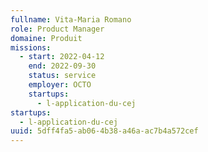 ```yaml
---
fullname: Vita-Maria Romano
role: Product Manager
domaine: Produit
missions:
  - start: 2022-04-12
    end: 2022-09-30
    status: service
    employer: OCTO
    startups:
      - l-application-du-cej
startups:
  - l-application-du-cej
uuid: 5dff4fa5-ab06-4b38-a46a-ac7b4a572cef
---
```

